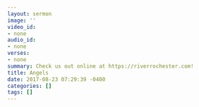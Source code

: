 ```yaml
---
layout: sermon
image: ''
video_id:
- none
audio_id:
- none
verses:
- none
summary: Check us out online at https://riverrochester.com!
title: Angels
date: 2017-08-23 07:29:39 -0400
categories: []
tags: []
---
```

